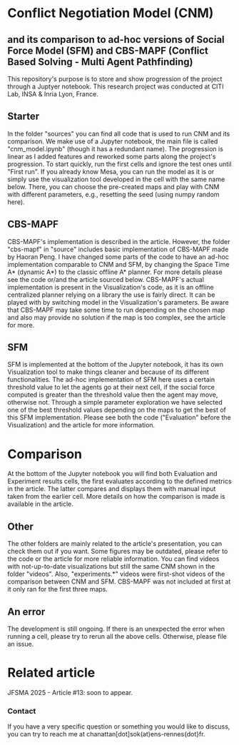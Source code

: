 # Conflict Negotiation Model (CNM)
## and its comparison to ad-hoc versions of Social Force Model (SFM) and CBS-MAPF (Conflict Based Solving - Multi Agent Pathfinding)

This repository's purpose is to store and show progression of the project through a Juptyer notebook.
This research project was conducted at CITI Lab, INSA & Inria Lyon, France.

## Starter

In the folder "sources" you can find all code that is used to run CNM and its comparison.
We make use of a Jupyter notebook, the main file is called "cnm_model.ipynb" (though it has a redundant name).
The progression is linear as I added features and reworked some parts along the project's progression.
To start quickly, run the first cells and ignore the test ones until "First run". If you already know Mesa, you can run the model as it is or simply use the visualization tool developed in the cell with the same name below. There, you can choose the pre-created maps and play with CNM with different parameters, e.g., resetting the seed (using numpy random here).

## CBS-MAPF
CBS-MAPF's implementation is described in the article. However, the folder "cbs-mapf" in "source" includes basic implementation of CBS-MAPF made by Haoran Peng.
I have changed some parts of the code to have an ad-hoc implementation comparable to CNM and SFM, by changing the Space Time A* (dynamic A*) to the classic offline A* planner.
For more details please see the code or/and the article sourced below.
CBS-MAPF's actual implementation is present in the Visualization's code, as it is an offline centralized planner relying on a library the use is fairly direct.
It can be played with by switching model in the Visualization's parameters. Be aware that CBS-MAPF may take some time to run depending on the chosen map and also may provide no solution if the map is too complex, see the article for more.

## SFM
SFM is implemented at the bottom of the Jupyter notebook, it has its own Visualization tool to make things cleaner and because of its different functionalities.
The ad-hoc implementation of SFM here uses a certain threshold value to let the agents go at their next cell, if the social force computed is greater than the threshold value then the agent may move, otherwise not. Through a simple parameter exploration we have selected one of the best threshold values depending on the maps to get the best of this SFM implementation.
Please see both the code ("Evaluation" before the Visualization) and the article for more information.

# Comparison

At the bottom of the Jupyter notebook you will find both Evaluation and Experiment results cells, the first evaluates according to the defined metrics in the article. The latter compares and displays them with manual input taken from the earlier cell. More details on how the comparison is made is available in the article.

## Other
The other folders are mainly related to the article's presentation, you can check them out if you want. Some figures may be outdated, please refer to the code or the article for more reliable information. You can find videos with not-up-to-date visualizations but still the same CNM shown in the folder "videos". Also, "experiments.*" videos were first-shot videos of the comparison between CNM and SFM. CBS-MAPF was not included at first at it only ran for the first three maps.

## An error
The development is still ongoing. If there is an unexpected the error when running a cell, please try to rerun all the above cells.
Otherwise, please file an issue.

# Related article

JFSMA 2025 - Article #13: soon to appear.

### Contact
If you have a very specific question or something you would like to discuss, you can try to reach me at chanattan[dot]sok(at)ens-rennes{dot}fr.

